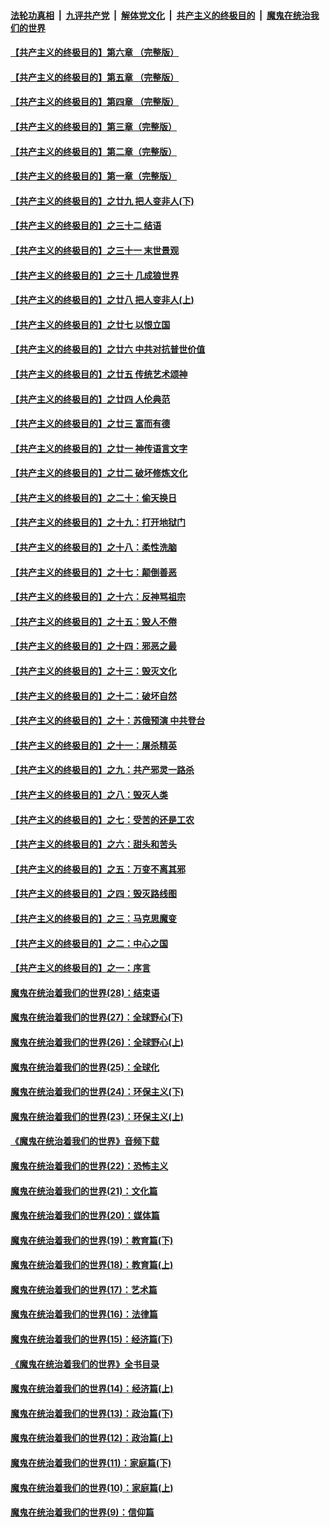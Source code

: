 ####  [法轮功真相](../../../../basic/blob/master/README.md?t=04050001) &nbsp;|&nbsp; [九评共产党](../../../../9ping.md/blob/master/README.md?t=04050001) &nbsp;|&nbsp; [解体党文化](../../../../jtdwh.md/blob/master/README.md?t=04050001)  &nbsp;|&nbsp; [共产主义的终极目的](../../../../gczydzjmd.md/blob/master/README.md?t=04050001) &nbsp;|&nbsp; [魔鬼在统治我们的世界](../../../../mgztzwmdsj.md/blob/master/README.md?t=04050001) 

#### [【共产主义的终极目的】第六章 （完整版）](../pages/nsc422/n11428913.md?t=04050001) 

#### [【共产主义的终极目的】第五章 （完整版）](../pages/nsc422/n11428912.md?t=04050001) 

#### [【共产主义的终极目的】第四章 （完整版）](../pages/nsc422/n11428907.md?t=04050001) 

#### [【共产主义的终极目的】第三章（完整版）](../pages/nsc422/n11428848.md?t=04050001) 

#### [【共产主义的终极目的】第二章（完整版）](../pages/nsc422/n11428831.md?t=04050001) 

#### [【共产主义的终极目的】第一章（完整版）](../pages/nsc422/n11417651.md?t=04050001) 

#### [【共产主义的终极目的】之廿九 把人变非人(下)](../pages/nsc422/n11344140.md?t=04050001) 

#### [【共产主义的终极目的】之三十二 结语](../pages/nsc422/n11360535.md?t=04050001) 

#### [【共产主义的终极目的】之三十一 末世景观](../pages/nsc422/n11351129.md?t=04050001) 

#### [【共产主义的终极目的】之三十 几成狼世界](../pages/nsc422/n11348280.md?t=04050001) 

#### [【共产主义的终极目的】之廿八 把人变非人(上)](../pages/nsc422/n11340492.md?t=04050001) 

#### [【共产主义的终极目的】之廿七 以恨立国](../pages/nsc422/n11336944.md?t=04050001) 

#### [【共产主义的终极目的】之廿六 中共对抗普世价值](../pages/nsc422/n11324785.md?t=04050001) 

#### [【共产主义的终极目的】之廿五 传统艺术颂神](../pages/nsc422/n11296396.md?t=04050001) 

#### [【共产主义的终极目的】之廿四 人伦典范](../pages/nsc422/n11296397.md?t=04050001) 

#### [【共产主义的终极目的】之廿三 富而有德](../pages/nsc422/n11283598.md?t=04050001) 

#### [【共产主义的终极目的】之廿一 神传语言文字](../pages/nsc422/n11263265.md?t=04050001) 

#### [【共产主义的终极目的】之廿二 破坏修炼文化](../pages/nsc422/n11245728.md?t=04050001) 

#### [【共产主义的终极目的】之二十：偷天换日](../pages/nsc422/n11238846.md?t=04050001) 

#### [【共产主义的终极目的】之十九：打开地狱门](../pages/nsc422/n11206376.md?t=04050001) 

#### [【共产主义的终极目的】之十八：柔性洗脑](../pages/nsc422/n11199994.md?t=04050001) 

#### [【共产主义的终极目的】之十七：颠倒善恶](../pages/nsc422/n11179782.md?t=04050001) 

#### [【共产主义的终极目的】之十六：反神骂祖宗](../pages/nsc422/n11166798.md?t=04050001) 

#### [【共产主义的终极目的】之十五：毁人不倦](../pages/nsc422/n11166792.md?t=04050001) 

#### [【共产主义的终极目的】之十四：邪恶之最](../pages/nsc422/n11150249.md?t=04050001) 

#### [【共产主义的终极目的】之十三：毁灭文化](../pages/nsc422/n11135227.md?t=04050001) 

#### [【共产主义的终极目的】之十二：破坏自然](../pages/nsc422/n11135214.md?t=04050001) 

#### [【共产主义的终极目的】之十：苏俄预演 中共登台](../pages/nsc422/n11118424.md?t=04050001) 

#### [【共产主义的终极目的】之十一：屠杀精英](../pages/nsc422/n11118442.md?t=04050001) 

#### [【共产主义的终极目的】之九：共产邪灵一路杀](../pages/nsc422/n11114139.md?t=04050001) 

#### [【共产主义的终极目的】之八：毁灭人类](../pages/nsc422/n11108503.md?t=04050001) 

#### [【共产主义的终极目的】之七：受苦的还是工农](../pages/nsc422/n11101809.md?t=04050001) 

#### [【共产主义的终极目的】之六：甜头和苦头](../pages/nsc422/n11096971.md?t=04050001) 

#### [【共产主义的终极目的】之五：万变不离其邪](../pages/nsc422/n11091285.md?t=04050001) 

#### [【共产主义的终极目的】之四：毁灭路线图](../pages/nsc422/n11086284.md?t=04050001) 

#### [【共产主义的终极目的】之三：马克思魔变](../pages/nsc422/n11061941.md?t=04050001) 

#### [【共产主义的终极目的】之二：中心之国](../pages/nsc422/n11047728.md?t=04050001) 

#### [【共产主义的终极目的】之一：序言](../pages/nsc422/n11086077.md?t=04050001) 

#### [魔鬼在统治着我们的世界(28)：结束语](../pages/nsc422/n10936246.md?t=04050001) 

#### [魔鬼在统治着我们的世界(27)：全球野心(下)](../pages/nsc422/n10928319.md?t=04050001) 

#### [魔鬼在统治着我们的世界(26)：全球野心(上)](../pages/nsc422/n10900318.md?t=04050001) 

#### [魔鬼在统治着我们的世界(25)：全球化](../pages/nsc422/n10788205.md?t=04050001) 

#### [魔鬼在统治着我们的世界(24)：环保主义(下)](../pages/nsc422/n10695307.md?t=04050001) 

#### [魔鬼在统治着我们的世界(23)：环保主义(上)](../pages/nsc422/n10688613.md?t=04050001) 

#### [《魔鬼在统治着我们的世界》音频下载](../pages/nsc422/n10635553.md?t=04050001) 

#### [魔鬼在统治着我们的世界(22)：恐怖主义](../pages/nsc422/n10614727.md?t=04050001) 

#### [魔鬼在统治着我们的世界(21)：文化篇](../pages/nsc422/n10597706.md?t=04050001) 

#### [魔鬼在统治着我们的世界(20)：媒体篇](../pages/nsc422/n10586579.md?t=04050001) 

#### [魔鬼在统治着我们的世界(19)：教育篇(下)](../pages/nsc422/n10564808.md?t=04050001) 

#### [魔鬼在统治着我们的世界(18)：教育篇(上)](../pages/nsc422/n10526970.md?t=04050001) 

#### [魔鬼在统治着我们的世界(17)：艺术篇](../pages/nsc422/n10499093.md?t=04050001) 

#### [魔鬼在统治着我们的世界(16)：法律篇](../pages/nsc422/n10485969.md?t=04050001) 

#### [魔鬼在统治着我们的世界(15)：经济篇(下)](../pages/nsc422/n10469975.md?t=04050001) 

#### [《魔鬼在统治着我们的世界》全书目录](../pages/nsc422/n10464261.md?t=04050001) 

#### [魔鬼在统治着我们的世界(14)：经济篇(上)](../pages/nsc422/n10457370.md?t=04050001) 

#### [魔鬼在统治着我们的世界(13)：政治篇(下)](../pages/nsc422/n10448270.md?t=04050001) 

#### [魔鬼在统治着我们的世界(12)：政治篇(上)](../pages/nsc422/n10444576.md?t=04050001) 

#### [魔鬼在统治着我们的世界(11)：家庭篇(下)](../pages/nsc422/n10440961.md?t=04050001) 

#### [魔鬼在统治着我们的世界(10)：家庭篇(上)](../pages/nsc422/n10435448.md?t=04050001) 

#### [魔鬼在统治着我们的世界(9)：信仰篇](../pages/nsc422/n10432159.md?t=04050001) 


